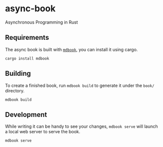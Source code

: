 # async-book
Asynchronous Programming in Rust

## Requirements
The async book is built with [`mdbook`], you can install it using cargo.

```
cargo install mdbook
```

[`mdbook`]: https://github.com/rust-lang/mdBook

## Building
To create a finished book, run `mdbook build` to generate it under the `book/` directory.
```
mdbook build
```

## Development
While writing it can be handy to see your changes, `mdbook serve` will launch a local web
server to serve the book.
```
mdbook serve
```
